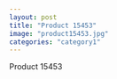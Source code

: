 ```yaml
---
layout: post
title: "Product 15453"
image: "product15453.jpg"
categories: "category1"
---
```

Product 15453
